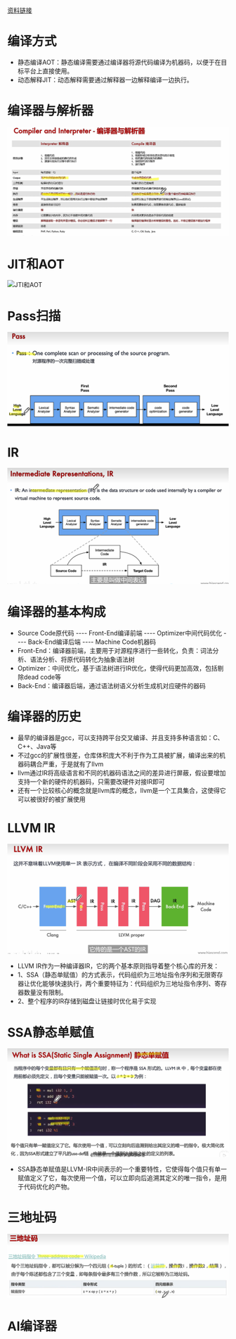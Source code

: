 [资料链接](https://github.com/chenzomi12/DeepLearningSystem )
# 编译方式
- 静态编译AOT：静态编译需要通过编译器将源代码编译为机器码，以便于在目标平台上直接使用。
- 动态解释JIT：动态解释需要通过解释器一边解释编译一边执行。
# 编译器与解析器
![编译器与解析器](./编译器与解析器.png)
# JIT和AOT
![JTI和AOT](./JIT和AOT.png)
# Pass扫描
![Pass](./Pass.png)
# IR
![IR](./IR.png)
# 编译器的基本构成
- Source Code原代码 ---- Front-End编译前端 ---- Optimizer中间代码优化 ---- Back-End编译后端 ---- Machine Code机器码
- Front-End：编译器前端，主要用于对源程序进行一些转化，负责：词法分析、语法分析、将原代码转化为抽象语法树
- Optimizer：中间优化，基于语法树进行IR优化，使得代码更加高效，包括剔除dead code等
- Back-End：编译器后端，通过语法树语义分析生成机对应硬件的器码
# 编译器的历史
- 最早的编译器是gcc，可以支持跨平台交叉编译、并且支持多种语言如：C、C++、Java等
- 不过gcc的扩展性很差，仓库体积庞大不利于作为工具被扩展，编译出来的机器码耦合严重，于是就有了llvm
- llvm通过IR将高级语言和不同的机器码语法之间的差异进行屏蔽，假设要增加支持一个新的硬件的机器码，只需要改硬件对接IR即可
- 还有一个比较核心的概念就是llvm库的概念，llvm是一个工具集合，这使得它可以被很好的被扩展使用
# LLVM IR
![LLVM-IR](./LLVM-IR.png)
- LLVM IR作为一种编译器IR，它的两个基本原则指导着整个核心库的开发：
- 1、SSA（静态单赋值）的方式表示，代码组织为三地址指令序列和无限寄存器让优化能够快速执行，两个重要特征为：代码组织为三地址指令序列、寄存器数量没有限制。
- 2、整个程序的IR存储到磁盘让链接时优化易于实现
# SSA静态单赋值
![SSA静态单赋值](./SSA.png)
- SSA静态单赋值是LLVM-IR中间表示的一个重要特性，它使得每个值只有单一赋值定义了它，每次使用一个值，可以立即向后追溯其定义的唯一指令，是用于代码优化的产物。
# 三地址码
![三地址码](./三地址码.png)
# AI编译器